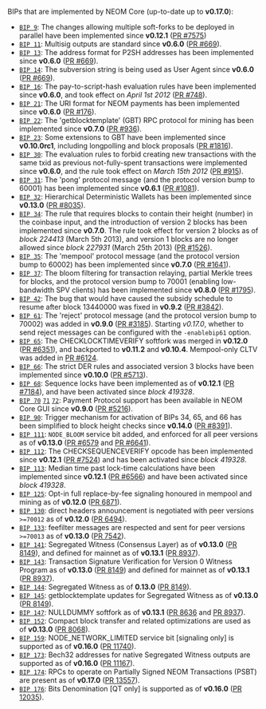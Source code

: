 BIPs that are implemented by NEOM Core (up-to-date up to **v0.17.0**):

* [`BIP 9`](https://github.com/neom/bips/blob/master/bip-0009.mediawiki): The changes allowing multiple soft-forks to be deployed in parallel have been implemented since **v0.12.1**  ([PR #7575](https://github.com/Neomnf/NEOM/pull/7575))
* [`BIP 11`](https://github.com/neom/bips/blob/master/bip-0011.mediawiki): Multisig outputs are standard since **v0.6.0** ([PR #669](https://github.com/Neomnf/NEOM/pull/669)).
* [`BIP 13`](https://github.com/neom/bips/blob/master/bip-0013.mediawiki): The address format for P2SH addresses has been implemented since **v0.6.0** ([PR #669](https://github.com/Neomnf/NEOM/pull/669)).
* [`BIP 14`](https://github.com/neom/bips/blob/master/bip-0014.mediawiki): The subversion string is being used as User Agent since **v0.6.0** ([PR #669](https://github.com/Neomnf/NEOM/pull/669)).
* [`BIP 16`](https://github.com/neom/bips/blob/master/bip-0016.mediawiki): The pay-to-script-hash evaluation rules have been implemented since **v0.6.0**, and took effect on *April 1st 2012* ([PR #748](https://github.com/Neomnf/NEOM/pull/748)).
* [`BIP 21`](https://github.com/neom/bips/blob/master/bip-0021.mediawiki): The URI format for NEOM payments has been implemented since **v0.6.0** ([PR #176](https://github.com/Neomnf/NEOM/pull/176)).
* [`BIP 22`](https://github.com/neom/bips/blob/master/bip-0022.mediawiki): The 'getblocktemplate' (GBT) RPC protocol for mining has been implemented since **v0.7.0** ([PR #936](https://github.com/Neomnf/NEOM/pull/936)).
* [`BIP 23`](https://github.com/neom/bips/blob/master/bip-0023.mediawiki): Some extensions to GBT have been implemented since **v0.10.0rc1**, including longpolling and block proposals ([PR #1816](https://github.com/Neomnf/NEOM/pull/1816)).
* [`BIP 30`](https://github.com/neom/bips/blob/master/bip-0030.mediawiki): The evaluation rules to forbid creating new transactions with the same txid as previous not-fully-spent transactions were implemented since **v0.6.0**, and the rule took effect on *March 15th 2012* ([PR #915](https://github.com/Neomnf/NEOM/pull/915)).
* [`BIP 31`](https://github.com/neom/bips/blob/master/bip-0031.mediawiki): The 'pong' protocol message (and the protocol version bump to 60001) has been implemented since **v0.6.1** ([PR #1081](https://github.com/Neomnf/NEOM/pull/1081)).
* [`BIP 32`](https://github.com/neom/bips/blob/master/bip-0032.mediawiki): Hierarchical Deterministic Wallets has been implemented since **v0.13.0** ([PR #8035](https://github.com/Neomnf/NEOM/pull/8035)).
* [`BIP 34`](https://github.com/neom/bips/blob/master/bip-0034.mediawiki): The rule that requires blocks to contain their height (number) in the coinbase input, and the introduction of version 2 blocks has been implemented since **v0.7.0**. The rule took effect for version 2 blocks as of *block 224413* (March 5th 2013), and version 1 blocks are no longer allowed since *block 227931* (March 25th 2013) ([PR #1526](https://github.com/Neomnf/NEOM/pull/1526)).
* [`BIP 35`](https://github.com/neom/bips/blob/master/bip-0035.mediawiki): The 'mempool' protocol message (and the protocol version bump to 60002) has been implemented since **v0.7.0** ([PR #1641](https://github.com/Neomnf/NEOM/pull/1641)).
* [`BIP 37`](https://github.com/neom/bips/blob/master/bip-0037.mediawiki): The bloom filtering for transaction relaying, partial Merkle trees for blocks, and the protocol version bump to 70001 (enabling low-bandwidth SPV clients) has been implemented since **v0.8.0** ([PR #1795](https://github.com/Neomnf/NEOM/pull/1795)).
* [`BIP 42`](https://github.com/neom/bips/blob/master/bip-0042.mediawiki): The bug that would have caused the subsidy schedule to resume after block 13440000 was fixed in **v0.9.2** ([PR #3842](https://github.com/Neomnf/NEOM/pull/3842)).
* [`BIP 61`](https://github.com/neom/bips/blob/master/bip-0061.mediawiki): The 'reject' protocol message (and the protocol version bump to 70002) was added in **v0.9.0** ([PR #3185](https://github.com/Neomnf/NEOM/pull/3185)). Starting *v0.17.0*, whether to send reject messages can be configured with the `-enablebip61` option.
* [`BIP 65`](https://github.com/neom/bips/blob/master/bip-0065.mediawiki): The CHECKLOCKTIMEVERIFY softfork was merged in **v0.12.0** ([PR #6351](https://github.com/Neomnf/NEOM/pull/6351)), and backported to **v0.11.2** and **v0.10.4**. Mempool-only CLTV was added in [PR #6124](https://github.com/Neomnf/NEOM/pull/6124).
* [`BIP 66`](https://github.com/neom/bips/blob/master/bip-0066.mediawiki): The strict DER rules and associated version 3 blocks have been implemented since **v0.10.0** ([PR #5713](https://github.com/Neomnf/NEOM/pull/5713)).
* [`BIP 68`](https://github.com/neom/bips/blob/master/bip-0068.mediawiki): Sequence locks have been implemented as of **v0.12.1**  ([PR #7184](https://github.com/Neomnf/NEOM/pull/7184)), and have been activated since *block 419328*.
* [`BIP 70`](https://github.com/neom/bips/blob/master/bip-0070.mediawiki) [`71`](https://github.com/neom/bips/blob/master/bip-0071.mediawiki) [`72`](https://github.com/neom/bips/blob/master/bip-0072.mediawiki): Payment Protocol support has been available in NEOM Core GUI since **v0.9.0** ([PR #5216](https://github.com/Neomnf/NEOM/pull/5216)).
* [`BIP 90`](https://github.com/neom/bips/blob/master/bip-0090.mediawiki): Trigger mechanism for activation of BIPs 34, 65, and 66 has been simplified to block height checks since **v0.14.0** ([PR #8391](https://github.com/Neomnf/NEOM/pull/8391)).
* [`BIP 111`](https://github.com/neom/bips/blob/master/bip-0111.mediawiki): `NODE_BLOOM` service bit added, and enforced for all peer versions as of **v0.13.0** ([PR #6579](https://github.com/Neomnf/NEOM/pull/6579) and [PR #6641](https://github.com/Neomnf/NEOM/pull/6641)).
* [`BIP 112`](https://github.com/neom/bips/blob/master/bip-0112.mediawiki): The CHECKSEQUENCEVERIFY opcode has been implemented since **v0.12.1** ([PR #7524](https://github.com/Neomnf/NEOM/pull/7524)) and has been activated since *block 419328*.
* [`BIP 113`](https://github.com/neom/bips/blob/master/bip-0113.mediawiki): Median time past lock-time calculations have been implemented since **v0.12.1** ([PR #6566](https://github.com/Neomnf/NEOM/pull/6566)) and have been activated since *block 419328*.
* [`BIP 125`](https://github.com/neom/bips/blob/master/bip-0125.mediawiki): Opt-in full replace-by-fee signaling honoured in mempool and mining as of **v0.12.0** ([PR 6871](https://github.com/Neomnf/NEOM/pull/6871)).
* [`BIP 130`](https://github.com/neom/bips/blob/master/bip-0130.mediawiki): direct headers announcement is negotiated with peer versions `>=70012` as of **v0.12.0** ([PR 6494](https://github.com/Neomnf/NEOM/pull/6494)).
* [`BIP 133`](https://github.com/neom/bips/blob/master/bip-0133.mediawiki): feefilter messages are respected and sent for peer versions `>=70013` as of **v0.13.0** ([PR 7542](https://github.com/Neomnf/NEOM/pull/7542)).
* [`BIP 141`](https://github.com/neom/bips/blob/master/bip-0141.mediawiki): Segregated Witness (Consensus Layer) as of **v0.13.0** ([PR 8149](https://github.com/Neomnf/NEOM/pull/8149)), and defined for mainnet as of **v0.13.1** ([PR 8937](https://github.com/Neomnf/NEOM/pull/8937)).
* [`BIP 143`](https://github.com/neom/bips/blob/master/bip-0143.mediawiki): Transaction Signature Verification for Version 0 Witness Program as of **v0.13.0** ([PR 8149](https://github.com/Neomnf/NEOM/pull/8149)) and defined for mainnet as of **v0.13.1** ([PR 8937](https://github.com/Neomnf/NEOM/pull/8937)).
* [`BIP 144`](https://github.com/neom/bips/blob/master/bip-0144.mediawiki): Segregated Witness as of **0.13.0** ([PR 8149](https://github.com/Neomnf/NEOM/pull/8149)).
* [`BIP 145`](https://github.com/neom/bips/blob/master/bip-0145.mediawiki): getblocktemplate updates for Segregated Witness as of **v0.13.0** ([PR 8149](https://github.com/Neomnf/NEOM/pull/8149)).
* [`BIP 147`](https://github.com/neom/bips/blob/master/bip-0147.mediawiki): NULLDUMMY softfork as of **v0.13.1** ([PR 8636](https://github.com/Neomnf/NEOM/pull/8636) and [PR 8937](https://github.com/Neomnf/NEOM/pull/8937)).
* [`BIP 152`](https://github.com/neom/bips/blob/master/bip-0152.mediawiki): Compact block transfer and related optimizations are used as of **v0.13.0** ([PR 8068](https://github.com/Neomnf/NEOM/pull/8068)).
* [`BIP 159`](https://github.com/neom/bips/blob/master/bip-0159.mediawiki): NODE_NETWORK_LIMITED service bit [signaling only] is supported as of **v0.16.0** ([PR 11740](https://github.com/Neomnf/NEOM/pull/11740)).
* [`BIP 173`](https://github.com/neom/bips/blob/master/bip-0173.mediawiki): Bech32 addresses for native Segregated Witness outputs are supported as of **v0.16.0** ([PR 11167](https://github.com/Neomnf/NEOM/pull/11167)).
* [`BIP 174`](https://github.com/neom/bips/blob/master/bip-0174.mediawiki): RPCs to operate on Partially Signed NEOM Transactions (PSBT) are present as of **v0.17.0** ([PR 13557](https://github.com/Neomnf/NEOM/pull/13557)).
* [`BIP 176`](https://github.com/neom/bips/blob/master/bip-0176.mediawiki): Bits Denomination [QT only] is supported as of **v0.16.0** ([PR 12035](https://github.com/Neomnf/NEOM/pull/12035)).
